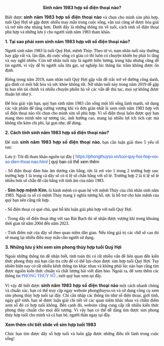 <p dir="ltr" style="text-align:center"><span style="font-size:14px"><strong>Sinh năm 1983 hợp số điện thoại nào?</strong></span></p>

<p dir="ltr" style="text-align:justify"><span style="font-size:14px"><span style="background-color:transparent; color:rgb(0, 0, 0); font-family:cambria,serif">Biết được </span><strong>sinh năm 1983 hợp số điện thoại nào</strong><span style="background-color:transparent; color:rgb(0, 0, 0); font-family:cambria,serif"> và chọn cho mình sim phù hợp, tuổi Quý Hợi sẽ gặp được nhiều may mắn trong cuộc sống, vận xui cũng sẽ được hóa giải và trở nên nhẹ nhàng hơn. Dưới đây là những thông tin về tuổi, cách tính số điện thoại phù hợp và những lưu ý cho người sinh năm 1983 tham khảo.</span></span></p>

<p dir="ltr" style="text-align:justify"><span style="font-size:14px"><strong>1. Tại sao phải xem sinh năm 1983 hợp với số điện thoại nào?</strong></span></p>

<p dir="ltr" style="text-align:justify"><span style="font-size:14px"><span style="background-color:transparent; color:rgb(0, 0, 0); font-family:cambria,serif">Người sinh năm 1983 là tuổi Quý Hợi, mệnh Thủy. Theo tử vi, nam nhân tuổi này thường hay gặp vất vả, lận đận, dù cuộc sống có giàu có thì luôn có chuyện khiến họ phải lo lắng và suy nghĩ nhiều. Còn nữ nhân tuổi này là người hiền lương, trung hậu nhưng cũng dễ tin người, vì vậy dễ bị người xấu lừa gạt, sự nghiệp lúc thăng lúc trầm không được ổn định.</span></span></p>

<p dir="ltr" style="text-align:justify"><span style="font-size:14px"><span style="background-color:transparent; color:rgb(0, 0, 0); font-family:cambria,serif">Riêng trong năm 2019, nam nhân tuổi Quý Hợi gặp vấn đề trắc trở về đường công danh, gia đình có mối bất hòa và sức khỏe không tốt. Nữ nhân tuổi này trong năm 2019 dễ gặp bị hao tổn tài chính và nhiều chuyện phiền hà về các vấn đề thủ tục, mọi sự không được thuận lợi như ý. </span></span></p>

<p dir="ltr" style="text-align:justify"><span style="font-size:14px"><span style="background-color:transparent; color:rgb(0, 0, 0); font-family:cambria,serif">Để hóa giải vận hạn, quý bạn sinh năm 1983 cần sống một lối sống lành mạnh, sử dụng các vật phẩm để tăng cường vượng khí và đơn giản nhất là xem sinh năm 1983 hợp với số điện thoại nào rồi chọn cho mình sim số phù hợp. Vì số điện thoại luôn được quý bạn mang theo mình nên sự tương tác, ảnh hưởng cao, mang lại nhiều lợi ích tích cực mà không tốn kém chi phí, lại gọn nhẹ, dễ dùng.</span></span></p>

<p dir="ltr" style="text-align:justify"><span style="font-size:14px"><strong>2. Cách tính sinh năm 1983 hợp số điện thoại nào?</strong></span></p>

<p dir="ltr" style="text-align:justify"><span style="font-size:14px"><span style="background-color:transparent; color:rgb(0, 0, 0); font-family:cambria,serif">Để tính</span><strong> sinh năm 1983 hợp số điện thoại nào</strong><span style="background-color:transparent; color:rgb(0, 0, 0); font-family:cambria,serif">, bạn cần luận giải theo 5 yếu tố sau:</span><span style="background-color:transparent; color:rgb(0, 0, 0); font-family:cambria,serif"></span></span></p>

<p dir="ltr" style="text-align:justify"><span style="font-size:14px"><span style="background-color:transparent; color:rgb(0, 0, 0); font-family:cambria,serif">Lưu ý: Tôi đã tham khảo nguồn tại đây [ </span><a href="https://phongthuyso.vn/tuoi-quy-hoi-hop-voi-so-dien-thoai-nao.html" style="text-decoration-line: none;"><span style="background-color:transparent; color:rgb(17, 85, 204); font-family:arial">https://phongthuyso.vn/tuoi-quy-hoi-hop-voi-so-dien-thoai-nao.html</span></a><span style="background-color:transparent; color:rgb(0, 0, 0); font-family:arial"> ] quý bạn có thể xem thêm</span></span></p>

<p dir="ltr" style="text-align:justify"><span style="font-size:14px"><span style="background-color:transparent; color:rgb(0, 0, 0); font-family:cambria,serif">- Số điện thoại đảm bảo âm dương cân bằng, tức là rơi vào 1 trong 2 trường hợp sau: trường hợp 1 là trong cả dãy số có tỉ lệ số chẵn bằng với số lẻ. Trường hợp 2 là tỉ lệ số lẻ nhiều hơn số chẵn để cân bằng với tính âm của năm 1983.</span></span></p>

<p dir="ltr" style="text-align:justify"><span style="font-size:14px"><span style="background-color:transparent; color:rgb(0, 0, 0); font-family:cambria,serif">- </span><a href="https://phongthuyso.vn/sim-hop-menh-kim.html" style="text-decoration-line: none;"><strong>Sim hợp mệnh Kim</strong></a><span style="background-color:transparent; color:rgb(0, 0, 0); font-family:cambria,serif">, là hành mệnh có quan hệ với mệnh Thủy của chủ nhân sinh năm 1983. Ngoài ra số có mệnh Thủy mang ý nghĩa tương hỗ, tức là hỗ trợ cho bản mệnh của quý bạn nên cũng rất hợp.</span></span></p>

<p dir="ltr" style="text-align:justify"><span style="font-size:14px"><span style="background-color:transparent; color:rgb(0, 0, 0); font-family:cambria,serif">- Số điện thoại có quẻ chủ, quẻ hỗ khi luận giải phù hợp với tuổi Quý Hợi.</span></span></p>

<p dir="ltr" style="text-align:justify"><span style="font-size:14px"><span style="background-color:transparent; color:rgb(0, 0, 0); font-family:cambria,serif">- Trong dãy số điện thoại ứng với sao Bát Bạch thì sẽ nhận được vượng khí trong khoảng thời gian từ năm 2004 đến năm 2023.</span></span></p>

<p dir="ltr" style="text-align:justify"><span style="font-size:14px"><span style="background-color:transparent; color:rgb(0, 0, 0); font-family:cambria,serif">- Tính điểm nút của dãy số theo quan niệm dân gian. Nếu tổng giá trị các chữ số cao thì sẽ mang lại nhiều điều may mắn cho người sử dụng.</span></span></p>

<p dir="ltr" style="text-align:justify"><span style="font-size:14px"><strong>3. Những lưu ý khi xem sim phong thủy hợp tuổi Quý Hợi</strong></span></p>

<p dir="ltr" style="text-align:justify"><span style="font-size:14px"><span style="background-color:transparent; color:rgb(0, 0, 0); font-family:cambria,serif">Ngoài những thông tin dễ nhận biết, tính toán thì có rất nhiều vấn đề liên quan đến kiến thức phong thủy mà bạn cần tra cứu để có thể lựa chọn được sim hợp tuổi Quý Hợi. Tuy nhiên hiện nay có rất nhiều kênh thông tin khác nhau và không phải lúc nào bạn cũng tìm được nguồn kiến thức chuẩn và chất lượng bài viết đảm bảo. Ngoài ra, để xem thêm các thông tin </span><a href="https://www.youtube.com/channel/UCyu_ZSARmjV7MWfu3DOfK1w" style="text-decoration-line: none;"><span style="background-color:transparent; color:rgb(17, 85, 204); font-family:cambria,serif">PHONG THỦY SỐ</span></a><span style="background-color:transparent; color:rgb(0, 0, 0); font-family:cambria,serif"> , mời quý bạn xem tại đây.</span></span></p>

<p dir="ltr" style="text-align:justify"><span style="font-size:14px"><span style="background-color:transparent; color:rgb(0, 0, 0); font-family:cambria,serif">Vì vậy để biết được </span><strong>sinh năm 1983 hợp số điện thoại nào</strong><span style="background-color:transparent; color:rgb(0, 0, 0); font-family:cambria,serif"> một cách nhanh chóng và chuẩn xác, bạn có thể truy cập ngay website phongthuyso.vn và sử dụng công cụ xem sim phong thủy hợp tuổi tại đây. Chỉ cần nhập các thông tin như số điện thoại, giới tính, ngày giờ sinh, bạn sẽ được luận giải chi tiết về các quan niệm khác nhau và chấm điểm xem số đó có hợp tuổi không. Bên cạnh đó, website cũng cung cấp rất nhiều kiến thức phong thủy chuẩn cho mọi đối tượng. Vì vậy bạn có thể dễ dàng tìm được sim phong thủy hợp tuổi cho mình và cả bạn bè, người thân ngay tại đây.</span></span></p>

<p dir="ltr" style="text-align:justify"><span style="font-size:14px"><strong>Xem thêm chi tiết </strong><a href="https://www.slideshare.net/simphongthuy/cch-chn-sim-phong-thy-hp-tui-1983-qu-hi-chun-nht" style="text-decoration-line: none;"><strong>slide về sim hợp tuổi 1983</strong></a></span></p>

<p dir="ltr" style="text-align:justify"><span style="font-size:14px"><span style="background-color:transparent; color:rgb(0, 0, 0); font-family:cambria,serif">Chúc bạn tìm được dãy số hợp tuổi và luôn gặp được những điều tốt lành trong cuộc sống!</span></span></p>

<div>&nbsp;</div>
